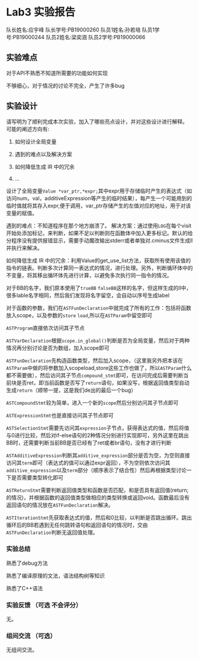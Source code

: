 # Lab3 实验报告

队长姓名:应宇峰
队长学号:PB19000260
队员1姓名:孙若培
队员1学号:PB19000244
队员2姓名:梁奕涵
队员2学号:PB19000066


## 实验难点

对于API不熟悉不知道所需要的功能如何实现

不够细心，对于情况的讨论不完全，产生了许多bug

## 实验设计

请写明为了顺利完成本次实验，加入了哪些亮点设计，并对这些设计进行解释。
可能的阐述方向有:

1. 如何设计全局变量

2. 遇到的难点以及解决方案

3. 如何降低生成 IR 中的冗余

4. ...

设计了全局变量`Value *var_ptr,*expr;`其中expr用于存储临时产生的表达式（如访问num，val，additiveExpression等产生的临时结果），每产生一个可能用到的临时值就将其存入expr,便于调用，var_ptr存储产生的左值对应的地址，用于对该变量的赋值。

遇到的难点：不知道程序在那个地方崩溃了。 解决方案：通过使用`LOG`在每个visit开始处添加标记，来判断，如果不足以判断则在函数体中加入更多标记。默认的给分程序没有提供报错显示，需要手动魔改输出stderr或者单独对.cminus文件生成ll并执行来解决。

如何降低生成 IR 中的冗余：利用Value的get_use_list方法，获取所有使用该值的指令的链表。判断多次计算同一表达式的情况，进行处理。另外，判断循环体中的不变量，将其移出循环体先进行计算，以避免多次执行同一指令的情况。

对于BB的名字，我们原本使用了`trueBB` `falseBB`这样的名字，但这样生成的ll中，很多lable名字相同，然后我们发现将名字留空，会自动以序号生成label

对于函数的参数，我们在`ASTFunDeclaration`中就完成了所有的工作：包括将函数放入scope，以及参数的`store` `load`,所以在`ASTParam`中留空即可

`ASTProgram`直接依次访问其子节点

`ASTVarDeclaration`根据`scope.in_global()`判断是否为全局变量，然后对于两种情况再分别讨论是否为数组，加入scope即可

`ASTFunDeclaration`先构造函数类型，然后加入scope，（这里我另外把本该在`ASTParam`中做的将参数加入scopeload,store这些工作也做了，所以`ASTParam`什么都不需要做），然后访问其子节点`compound_stmt`即可，在访问完成后需要判断当前块是否ret，即当前函数是否写了`return`语句，如果没写，根据返回值类型自动生成`return`（顺带一提，这是我们de出的最后一个bug）

`ASTCompoundStmt`较为简单，进入一个新的`scope`然后分别访问其子节点即可

`ASTExpressionStmt`也是直接访问其子节点即可

`ASTSelectionStmt`需要先访问其`expression`子节点，获得表达式的值，然后将值与0进行比较，然后对if-else语句的2种情况分别进行实现即可，另外这里在跳出BB时，还需要判断当前BB是否已经有了ret或者br语句，没有才进行判断

`ASTAdditiveExpression`判断其`additive_expression`部分是否为空，为空则直接访问其`term`即可（表达式的值可以通过expr返回），不为空则依次访问其`additive_expression`以及`term`部分（顺序表示了结合性）然后再根据类型讨论一下是否需要类型转化即可

`ASTReturnStmt`需要判断返回值类型和函数是否匹配，和是否具有返回值(return;的情况)，并根据函数的返回值类型做相应的类型转换或返回void。函数最后没有返回语句的情况放在`ASTFunDeclaration`解决。

`ASTIterationStmt`先获取表达式的值，然后和0比较，以判断是否跳出循环。跳出循环后的BB若遇到无任何跳转语句和返回语句的情况时，交由`ASTFunDeclaration`判断无返回值处理。

### 实验总结

熟悉了debug方法

熟悉了编译原理的文法，语法结构树等知识

熟悉了C++语法

### 实验反馈 （可选 不会评分）

无。

### 组间交流 （可选）

无组间交流。
